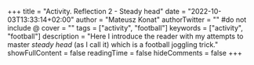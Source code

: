 +++
title = "Activity. Reflection 2 - Steady head"
date = "2022-10-03T13:33:14+02:00"
author = "Mateusz Konat"
authorTwitter = "" #do not include @
cover = ""
tags = ["activity", "football"]
keywords = ["activity", "football"]
description = "Here I introduce the reader with my attempts to master _steady head_ (as I call it) which is a football joggling trick."
showFullContent = false
readingTime = false
hideComments = false
+++
